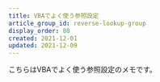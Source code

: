 ```yaml
---
title: VBAでよく使う参照設定
article_group_id: reverse-lookup-group
display_order: 80
created: 2021-12-01
updated: 2021-12-09
---
```

こちらはVBAでよく使う参照設定のメモです。  

